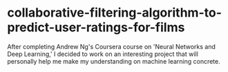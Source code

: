 # collaborative-filtering-algorithm-to-predict-user-ratings-for-films

After completing Andrew Ng's Coursera course on 'Neural Networks and Deep Learning,' I decided to work on an interesting project that will personally help me make my understanding on machine learning concrete.
